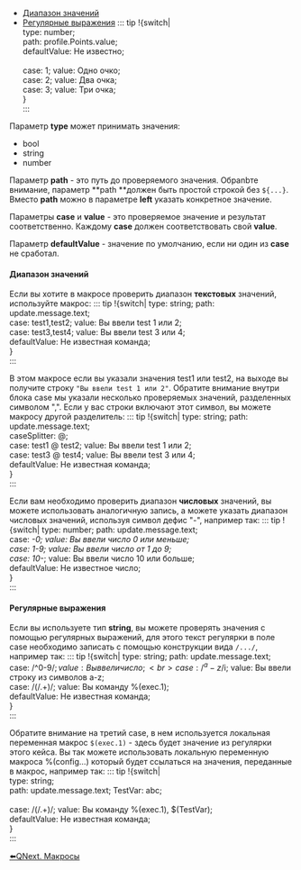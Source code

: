 * [Диапазон значений](#диапазон-значений)
* [Регулярные выражения](#регулярные-выражения)
::: tip
!{switch|<br>  type: number;<br>  path: profile.Points.value;<br>  defaultValue: Не известно;<br>  <br>  case: 1; value: Одно очко;<br>  case: 2; value: Два очка;<br>  case: 3; value: Три очка;<br>}<br>
:::

Параметр  **type** может принимать значения:
* bool
* string
* number

Параметр **path** - это путь до проверяемого значения. Обраnbте внимание, параметр **path **должен быть простой строкой без `${...}`. Вместо **path** можно в параметре **left**  указать конкретное значение.

Параметры **case** и **value** - это проверяемое значение и результат соответственно. Каждому **case** должен соответствовать свой **value**.

Параметр **defaultValue** - значение по умолчанию, если ни один из **case** не сработал.
#### Диапазон значений

Если вы хотите в макросе проверить диапазон **текстовых** значений, используйте макрос:
::: tip
!{switch| type: string; path: update.message.text;<br>  case: test1,test2; value: Вы ввели test 1 или 2;<br>  case: test3,test4; value: Вы ввели test 3 или 4;<br>  defaultValue: Не известная команда;<br>}<br>
:::

В этом макросе если вы указали значения test1 или test2, на выходе вы получите строку `"Вы ввели test 1 или 2"`.  Обратите внимание внутри блока case мы указали несколько проверяемых значений, разделенных символом ",". Если у вас строки включают этот символ, вы можете макросу другой разделитель:
::: tip
!{switch| type: string; path: update.message.text;<br>  caseSplitter: @;<br>  case: test1 @ test2; value: Вы ввели test 1 или 2;<br>  case: test3 @ test4; value: Вы ввели test 3 или 4;<br>  defaultValue: Не известная команда;<br>}<br>
:::

Если вам необходимо проверить диапазон **числовых** значений,  вы можете использовать аналогичную запись, а можете указать диапазон числовых значений, используя символ дефис "-", например так:
::: tip
!{switch| type: number; path: update.message.text;<br>  case: *-0;    value: Вы ввели число 0 или меньше;<br>  case: 1-9;    value: Вы ввели число от 1 до 9;<br>  case: 10-*;   value: Вы ввели число 10 или больше;<br>  defaultValue: Не известное число;<br>}<br>
:::


#### Регулярные выражения

Если вы используете тип **string**, вы можете проверять значения с помощью регулярных выражений, для этого текст регулярки в поле case необходимо записать с помощью конструкции вида `/.../`, например так:
::: tip
!{switch| type: string; path: update.message.text;<br>  case: /^0-9$/;   value: Вы ввели число;<br>  case: /^a-z$/i;  value: Вы ввели строку из символов a-z;<br>  case: /(\/.+)/;  value: Вы команду %(exec.1);<br>  defaultValue: Не известная команда;<br>}<br>
:::

Обратите внимание на третий case, в нем используется локальная переменная макрос `$(exec.1)` - здесь будет значение из регулярки этого кейса. Вы так можете использовать локальную переменную макроса %(config...) который будет ссылаться на значения, переданные в макрос, например так:
::: tip
!{switch| <br>  type: string; <br>  path: update.message.text; TestVar: abc;<br><br>  case: /(\/.+)/;  value: Вы команду %(exec.1), $(TestVar);<br>  defaultValue: Не известная команда;<br>}<br>
:::







[⬅️QNext. Макросы](/docs-test/ph/QNext-Macroses-12-22)